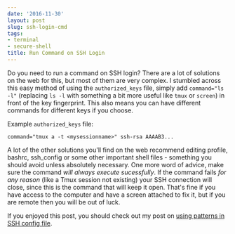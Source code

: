 ```yaml
---
date: '2016-11-30'
layout: post
slug: ssh-login-cmd
tags:
- terminal
- secure-shell
title: Run Command on SSH Login
---
```


Do you need to run a command on SSH login? There are a lot of solutions on the web for this, but most of them are very complex. I stumbled across this easy method of using the ``authorized_keys`` file, simply add ``command="ls -l"`` (replacing ``ls -l`` with something a bit more useful like ``tmux`` or ``screen``) in front of the key fingerprint. This also means you can have different commands for different keys if you choose.

Example ``authorized_keys`` file:
```
command="tmux a -t <mysessionname>" ssh-rsa AAAAB3...
```
A lot of the other solutions you'll find on the web recommend editing profile, bashrc, ssh_config or some other important shell files - something you should avoid unless absolutely necessary. One more word of advice, make sure the command _will always execute sucessfully_. If the command fails _for any reason_ (like a Tmux session not existing) your SSH connection will close, since this is the command that will keep it open. That's fine if you have access to the computer and have a screen attached to fix it, but if you are remote then you will be out of luck.

If you enjoyed this post, you should check out my post on [using patterns in SSH config file](/ssh-config).